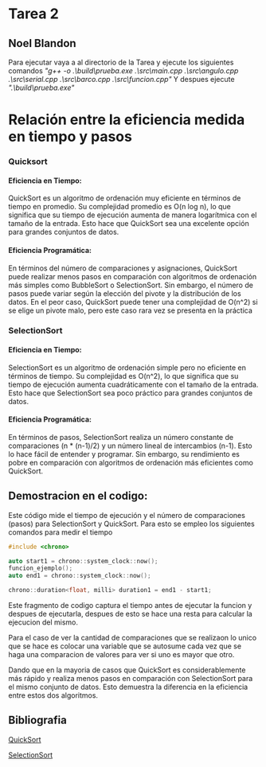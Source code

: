 # Tarea 2
## Noel Blandon
Para ejecutar vaya a al directorio de la Tarea y ejecute los siguientes comandos
_"g++ -o .\build\prueba.exe .\src\main.cpp .\src\angulo.cpp .\src\serial.cpp .\src\barco.cpp .\src\funcion.cpp"_ Y despues ejecute
_".\build\prueba.exe"_

Relación entre la eficiencia medida en tiempo y pasos
========
### Quicksort



#### Eficiencia en Tiempo: 
QuickSort es un algoritmo de ordenación muy eficiente en términos de tiempo en promedio. Su complejidad promedio es O(n log n), lo que significa que su tiempo de ejecución aumenta de manera logarítmica con el tamaño de la entrada. Esto hace que QuickSort sea una excelente opción para grandes conjuntos de datos. 

#### Eficiencia Programática: 
En términos del número de comparaciones y asignaciones, QuickSort puede realizar menos pasos en comparación con algoritmos de ordenación más simples como BubbleSort o SelectionSort. Sin embargo, el número de pasos puede variar según la elección del pivote y la distribución de los datos. En el peor caso, QuickSort puede tener una complejidad de O(n^2) si se elige un pivote malo, pero este caso rara vez se presenta en la práctica

### SelectionSort



#### Eficiencia en Tiempo: 
SelectionSort es un algoritmo de ordenación simple pero no eficiente en términos de tiempo. Su complejidad es O(n^2), lo que significa que su tiempo de ejecución aumenta cuadráticamente con el tamaño de la entrada. Esto hace que SelectionSort sea poco práctico para grandes conjuntos de datos. 

#### Eficiencia Programática: 
En términos de pasos, SelectionSort realiza un número constante de comparaciones (n * (n-1)/2) y un número lineal de intercambios (n-1). Esto lo hace fácil de entender y programar. Sin embargo, su rendimiento es pobre en comparación con algoritmos de ordenación más eficientes como QuickSort.


## Demostracion en el codigo:

Este código mide el tiempo de ejecución y el número de comparaciones (pasos) para SelectionSort y QuickSort. Para esto se empleo los siguientes comandos para medir el tiempo 
~~~c++
#include <chrono>

auto start1 = chrono::system_clock::now();
funcion_ejemplo();
auto end1 = chrono::system_clock::now();

chrono::duration<float, milli> duration1 = end1 - start1;
~~~

Este fragmento de codigo captura el tiempo antes de ejecutar la funcion y despues de ejecutarla, despues de esto se hace una resta para calcular la ejecucion del mismo. 

Para el caso de ver la cantidad de comparaciones que se realizaon lo unico que se hace es colocar una variable que se autosume cada vez que se haga una comparacion de valores para ver si uno es mayor que otro.

Dando que en la mayoria de casos que QuickSort es considerablemente más rápido y realiza menos pasos en comparación con SelectionSort para el mismo conjunto de datos. Esto demuestra la diferencia en la eficiencia entre estos dos algoritmos.


## Bibliografia

[QuickSort](https://www.programiz.com/dsa/selection-sort#google_vignette)

[SelectionSort](https://www.programiz.com/dsa/quick-sort)